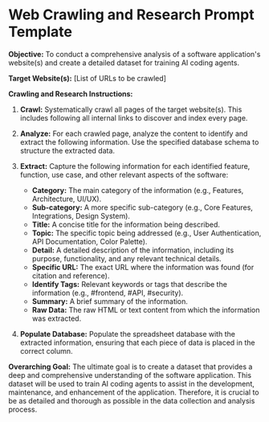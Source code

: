 # Web Crawling and Research Prompt Template

**Objective:** To conduct a comprehensive analysis of a software application's website(s) and create a detailed dataset for training AI coding agents.

**Target Website(s):** [List of URLs to be crawled]

**Crawling and Research Instructions:**

1.  **Crawl:** Systematically crawl all pages of the target website(s). This includes following all internal links to discover and index every page.

2.  **Analyze:** For each crawled page, analyze the content to identify and extract the following information. Use the specified database schema to structure the extracted data.

3.  **Extract:** Capture the following information for each identified feature, function, use case, and other relevant aspects of the software:

    *   **Category:** The main category of the information (e.g., Features, Architecture, UI/UX).
    *   **Sub-category:** A more specific sub-category (e.g., Core Features, Integrations, Design System).
    *   **Title:** A concise title for the information being described.
    *   **Topic:** The specific topic being addressed (e.g., User Authentication, API Documentation, Color Palette).
    *   **Detail:** A detailed description of the information, including its purpose, functionality, and any relevant technical details.
    *   **Specific URL:** The exact URL where the information was found (for citation and reference).
    *   **Identify Tags:** Relevant keywords or tags that describe the information (e.g., #frontend, #API, #security).
    *   **Summary:** A brief summary of the information.
    *   **Raw Data:** The raw HTML or text content from which the information was extracted.

4.  **Populate Database:** Populate the spreadsheet database with the extracted information, ensuring that each piece of data is placed in the correct column.

**Overarching Goal:** The ultimate goal is to create a dataset that provides a deep and comprehensive understanding of the software application. This dataset will be used to train AI coding agents to assist in the development, maintenance, and enhancement of the application. Therefore, it is crucial to be as detailed and thorough as possible in the data collection and analysis process.

